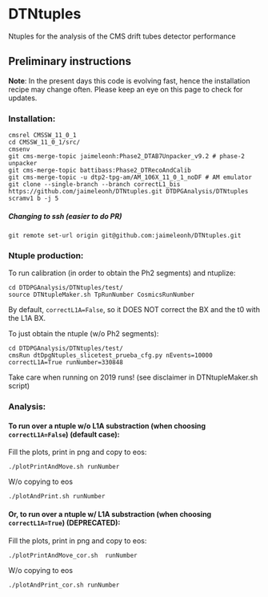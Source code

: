 # DTNtuples
Ntuples for the analysis of the CMS drift tubes detector performance

## Preliminary instructions
**Note**: 
In the present days this code is evolving fast, hence the installation recipe may change often. Please keep an eye on this page to check for updates.

### Installation:
```
cmsrel CMSSW_11_0_1
cd CMSSW_11_0_1/src/
cmsenv
git cms-merge-topic jaimeleonh:Phase2_DTAB7Unpacker_v9.2 # phase-2 unpacker
git cms-merge-topic battibass:Phase2_DTRecoAndCalib
git cms-merge-topic -u dtp2-tpg-am/AM_106X_11_0_1_noDF # AM emulator
git clone --single-branch --branch correctL1_bis https://github.com/jaimeleonh/DTNtuples.git DTDPGAnalysis/DTNtuples 
scramv1 b -j 5
```

##### Changing to ssh (easier to do PR)
```
git remote set-url origin git@github.com:jaimeleonh/DTNtuples.git
```


### Ntuple production:
To run calibration (in order to obtain the Ph2 segments) and ntuplize: 
```
cd DTDPGAnalysis/DTNtuples/test/
source DTNtupleMaker.sh TpRunNumber CosmicsRunNumber
```
By default, ```correctL1A=False```, so it DOES NOT correct the BX and the t0 with the L1A BX. 

To just obtain the ntuple (w/o Ph2 segments):
```
cd DTDPGAnalysis/DTNtuples/test/
cmsRun dtDpgNtuples_slicetest_prueba_cfg.py nEvents=10000 correctL1A=True runNumber=330848
```

Take care when running on 2019 runs! (see disclaimer in DTNtupleMaker.sh script)

### Analysis:
#### To run over a ntuple w/o L1A substraction (when choosing ```correctL1A=False```) (default case):
Fill the plots, print in png and copy to eos: 
```
./plotPrintAndMove.sh runNumber
```
W/o copying to eos
```
./plotAndPrint.sh runNumber
```
#### Or, to run over a ntuple w/ L1A substraction (when choosing ```correctL1A=True```) (DEPRECATED):
Fill the plots, print in png and copy to eos: 
```
./plotPrintAndMove_cor.sh  runNumber
```
W/o copying to eos
```
./plotAndPrint_cor.sh runNumber
```

